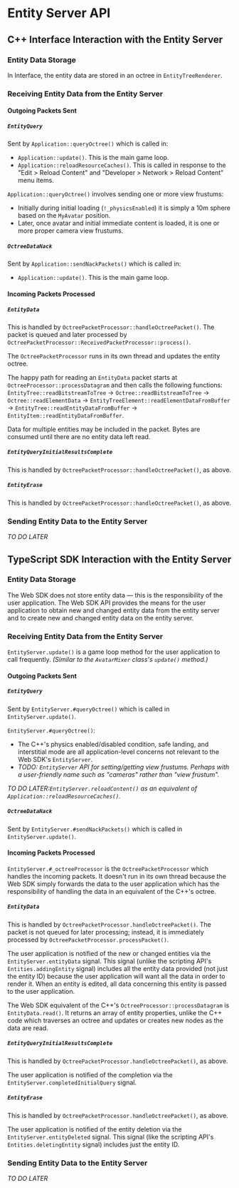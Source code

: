 # Entity Server API


## C++ Interface Interaction with the Entity Server


### Entity Data Storage

In Interface, the entity data are stored in an octree in `EntityTreeRenderer`.


### Receiving Entity Data from the Entity Server

#### Outgoing Packets Sent

##### `EntityQuery`

Sent by `Application::queryOctree()` which is called in:
- `Application::update()`. This is the main game loop.
- `Application::reloadResourceCaches()`. This is called in response to the "Edit > Reload Content" and "Developer > Network > Reload Content" menu items.

`Application::queryOctree()` involves sending one or more view frustums:
- Initially during initial loading (`!_physicsEnabled`) it is simply a 10m sphere based on the `MyAvatar` position.
- Later, once avatar and initial immediate content is loaded, it is one or more proper camera view frustums.

##### `OctreeDataNack`

Sent by `Application::sendNackPackets()` which is called in:
- `Application::update()`. This is the main game loop.


#### Incoming Packets Processed

##### `EntityData`

This is handled by `OctreePacketProcessor::handleOctreePacket()`. The packet is queued and later processed by `OctreePacketProcessor::ReceivedPacketProcessor::process()`.

The `OctreePacketProcessor` runs in its own thread and updates the entity octree.

The happy path for reading an `EntityData` packet starts at `OctreeProcessor::processDatagram` and then calls the following functions: `EntityTree::readBitstreamToTree` &rarr; `Octree::readBitstreamToTree` &rarr; `Octree::readElementData` &rarr; `EntityTreeElement::readElementDataFromBuffer` &rarr; `EntityTree::readEntityDataFromBuffer` &rarr; `EntityItem::readEntityDataFromBuffer`.

Data for multiple entities may be included in the packet. Bytes are consumed until there are no entity data left read.

##### `EntityQueryInitialResultsComplete`

This is handled by `OctreePacketProcessor::handleOctreePacket()`, as above.

##### `EntityErase`

This is handled by `OctreePacketProcessor::handleOctreePacket()`, as above.



### Sending Entity Data to the Entity Server

_TO DO LATER_



## TypeScript SDK Interaction with the Entity Server


### Entity Data Storage

The Web SDK does not store entity data — this is the responsibility of the user application. The Web SDK API provides the means for the user application to obtain new and changed entity data from the entity server and to create new and changed entity data on the entity server.


### Receiving Entity Data from the Entity Server

`EntityServer.update()` is a game loop method for the user application to call frequently. _(Similar to the `AvatarMixer` class's `update()` method.)_


#### Outgoing Packets Sent

##### `EntityQuery`

Sent by `EntityServer.#queryOctree()` which is called in `EntityServer.update()`.

`EntityServer.#queryOctree()`:
- The C++'s physics enabled/disabled condition, safe landing, and interstitial mode are all application-level concerns not relevant to the Web SDK's `EntityServer`.
- _TODO: `EntityServer` API for setting/getting view frustums. Perhaps with a user-friendly name such as "cameras" rather than "view frustum"._

_TO DO LATER:`EntityServer.reloadContent()` as an equivalent of `Application::reloadResourceCaches()`._

##### `OctreeDataNack`

Sent by `EntityServer.#sendNackPackets()` which is called in `EntityServer.update()`.


#### Incoming Packets Processed

`EntityServer.#_octreeProcessor` is the `OctreePacketProcessor` which handles the incoming packets. It doesn't run in its own thread because the Web SDK simply forwards the data to the user application which has the responsibility of handling the data in an equivalent of the C++'s octree.

##### `EntityData`

This is handled by `OctreePacketProcessor.handleOctreePacket()`. The packet is not queued for later processing; instead, it is immediately processed by `OctreePacketProcessor.processPacket()`.

The user application is notified of the new or changed entities via the `EntityServer.entityData` signal. This signal (unlike the scripting API's `Entities.addingEntity` signal) includes all the entity data provided (not just the entity ID) because the user application will want all the data in order to render it. When an entity is edited, all data concerning this entity is passed to the user application.

The Web SDK equivalent of the C++'s `OctreeProcessor::processDatagram` is `EntityData.read()`. It returns an array of entity properties, unlike the C++ code which traverses an octree and updates or creates new nodes as the data are read.


##### `EntityQueryInitialResultsComplete`

This is handled by `OctreePacketProcessor.handleOctreePacket()`, as above.

The user application is notified of the completion via the `EntityServer.completedInitialQuery` signal.

##### `EntityErase`

This is handled by `OctreePacketProcessor.handleOctreePacket()`, as above.

The user application is notified of the entity deletion via the `EntityServer.entityDeleted` signal. This signal (like the scripting API's `Entities.deletingEntity` signal) includes just the entity ID.


### Sending Entity Data to the Entity Server

_TO DO LATER_
